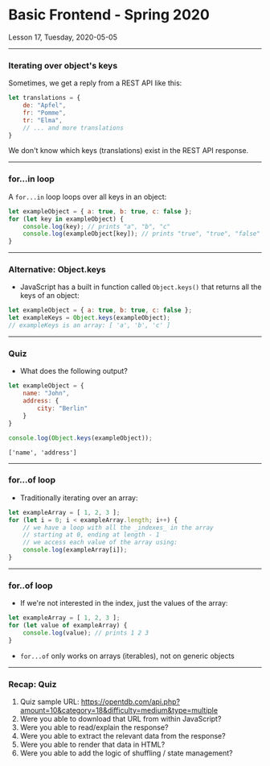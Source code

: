 <!-- .slide: id="lesson17" -->

# Basic Frontend - Spring 2020

Lesson 17, Tuesday, 2020-05-05

---

### Iterating over object's keys

Sometimes, we get a reply from a REST API like this:

```js
let translations = {
    de: "Apfel",
    fr: "Pomme",
    tr: "Elma",
    // ... and more translations
}
```

We don't know which keys (translations) exist in the REST API response.

---

### for...in loop

A `for...in` loop loops over all keys in an object:

```js
let exampleObject = { a: true, b: true, c: false };
for (let key in exampleObject) {
    console.log(key); // prints "a", "b", "c"
    console.log(exampleObject[key]); // prints "true", "true", "false"
}
```

---

### Alternative: Object.keys

* JavaScript has a built in function called `Object.keys()` that returns all the keys of an object:

```js
let exampleObject = { a: true, b: true, c: false };
let exampleKeys = Object.keys(exampleObject);
// exampleKeys is an array: [ 'a', 'b', 'c' ]
```

---

### Quiz

* What does the following output?

```js
let exampleObject = {
    name: "John",
    address: { 
        city: "Berlin"
    }
}

console.log(Object.keys(exampleObject));
```

`['name', 'address']`
<!-- .element: class="fragment" -->

---

### for...of loop

* Traditionally iterating over an array:

```js
let exampleArray = [ 1, 2, 3 ];
for (let i = 0; i < exampleArray.length; i++) {
    // we have a loop with all the _indexes_ in the array
    // starting at 0, ending at length - 1
    // we access each value of the array using:
    console.log(exampleArray[i]);
}
```

---

### for..of loop

* If we're not interested in the index, just the values of the array:

```js
let exampleArray = [ 1, 2, 3 ];
for (let value of exampleArray) {
    console.log(value); // prints 1 2 3
}
```

* `for...of` only works on arrays (iterables), not on generic objects

---

### Recap: Quiz

1. Quiz sample URL: https://opentdb.com/api.php?amount=10&category=18&difficulty=medium&type=multiple
1. Were you able to download that URL from within JavaScript?
1. Were you able to read/explain the response?
1. Were you able to extract the relevant data from the response?
1. Were you able to render that data in HTML?
1. Were you able to add the logic of shuffling / state management?
